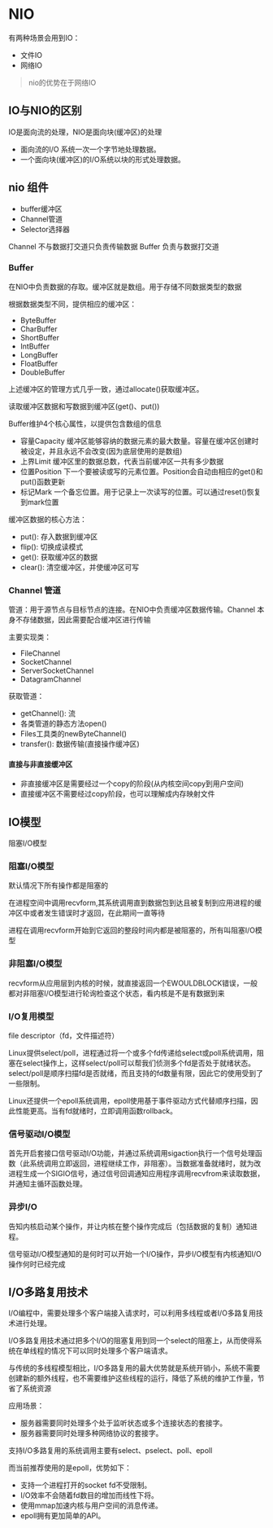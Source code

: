 # NIO

有两种场景会用到IO：
- 文件IO
- 网络IO

> nio的优势在于网络IO

## IO与NIO的区别

IO是面向流的处理，NIO是面向块(缓冲区)的处理

- 面向流的I/O 系统一次一个字节地处理数据。
- 一个面向块(缓冲区)的I/O系统以块的形式处理数据。

## nio 组件

- buffer缓冲区
- Channel管道
- Selector选择器

Channel 不与数据打交道只负责传输数据
Buffer 负责与数据打交道

### Buffer

在NIO中负责数据的存取。缓冲区就是数组。用于存储不同数据类型的数据

根据数据类型不同，提供相应的缓冲区：
- ByteBuffer
- CharBuffer
- ShortBuffer
- IntBuffer
- LongBuffer
- FloatBuffer
- DoubleBuffer

上述缓冲区的管理方式几乎一致，通过allocate()获取缓冲区。

读取缓冲区数据和写数据到缓冲区(get()、put())

Buffer维护4个核心属性，以提供包含数组的信息

- 容量Capacity
    缓冲区能够容纳的数据元素的最大数量。容量在缓冲区创建时被设定，并且永远不会改变(因为底层使用的是数组)
- 上界Limit
  缓冲区里的数据总数，代表当前缓冲区一共有多少数据
- 位置Position
  下一个要被读或写的元素位置。Position会自动由相应的get()和put()函数更新
- 标记Mark
  一个备忘位置。用于记录上一次读写的位置。可以通过reset()恢复到mark位置

缓冲区数据的核心方法：
- put(): 存入数据到缓冲区
- flip(): 切换成读模式
- get(): 获取缓冲区的数据
- clear(): 清空缓冲区，并使缓冲区可写


### Channel 管道

管道：用于源节点与目标节点的连接。在NIO中负责缓冲区数据传输。Channel 本身不存储数据，因此需要配合缓冲区进行传输

主要实现类：
- FileChannel
- SocketChannel
- ServerSocketChannel
- DatagramChannel

获取管道：
- getChannel(): 流
- 各类管道的静态方法open()
- Files工具类的newByteChannel()
- transfer(): 数据传输(直接操作缓冲区)

#### 直接与非直接缓冲区

- 非直接缓冲区是需要经过一个copy的阶段(从内核空间copy到用户空间)
- 直接缓冲区不需要经过copy阶段，也可以理解成内存映射文件


## IO模型

阻塞I/O模型

### 阻塞I/O模型

默认情况下所有操作都是阻塞的

在进程空间中调用recvform,其系统调用直到数据包到达且被复制到应用进程的缓冲区中或者发生错误时才返回，在此期间一直等待

进程在调用recvform开始到它返回的整段时间内都是被阻塞的，所有叫阻塞I/O模型

### 非阻塞I/O模型

recvform从应用层到内核的时候，就直接返回一个EWOULDBLOCK错误，一般都对非阻塞I/O模型进行轮询检查这个状态，看内核是不是有数据到来

### I/O复用模型

file descriptor（fd，文件描述符）

Linux提供select/poll，进程通过将一个或多个fd传递给select或poll系统调用，阻塞在select操作上，这样select/poll可以帮我们侦测多个fd是否处于就绪状态。
select/poll是顺序扫描fd是否就绪，而且支持的fd数量有限，因此它的使用受到了一些限制。

Linux还提供一个epoll系统调用，epoll使用基于事件驱动方式代替顺序扫描，因此性能更高。当有fd就绪时，立即调用函数rollback。

### 信号驱动I/O模型

首先开启套接口信号驱动I/O功能，并通过系统调用sigaction执行一个信号处理函数（此系统调用立即返回，进程继续工作，非阻塞）。当数据准备就绪时，就为改进程生成一个SIGIO信号，通过信号回调通知应用程序调用recvfrom来读取数据，并通知主循环函数处理。

### 异步I/O

告知内核启动某个操作，并让内核在整个操作完成后（包括数据的复制）通知进程。

信号驱动I/O模型通知的是何时可以开始一个I/O操作，异步I/O模型有内核通知I/O操作何时已经完成

## I/O多路复用技术

I/O编程中，需要处理多个客户端接入请求时，可以利用多线程或者I/O多路复用技术进行处理。

I/O多路复用技术通过把多个I/O的阻塞复用到同一个select的阻塞上，从而使得系统在单线程的情况下可以同时处理多个客户端请求。

与传统的多线程模型相比，I/O多路复用的最大优势就是系统开销小，系统不需要创建新的额外线程，也不需要维护这些线程的运行，降低了系统的维护工作量，节省了系统资源

应用场景：
- 服务器需要同时处理多个处于监听状态或多个连接状态的套接字。
- 服务器需要同时处理多种网络协议的套接字。

支持I/O多路复用的系统调用主要有select、pselect、poll、epoll

而当前推荐使用的是epoll，优势如下：
- 支持一个进程打开的socket fd不受限制。
- I/O效率不会随着fd数目的增加而线性下将。
- 使用mmap加速内核与用户空间的消息传递。
- epoll拥有更加简单的API。
